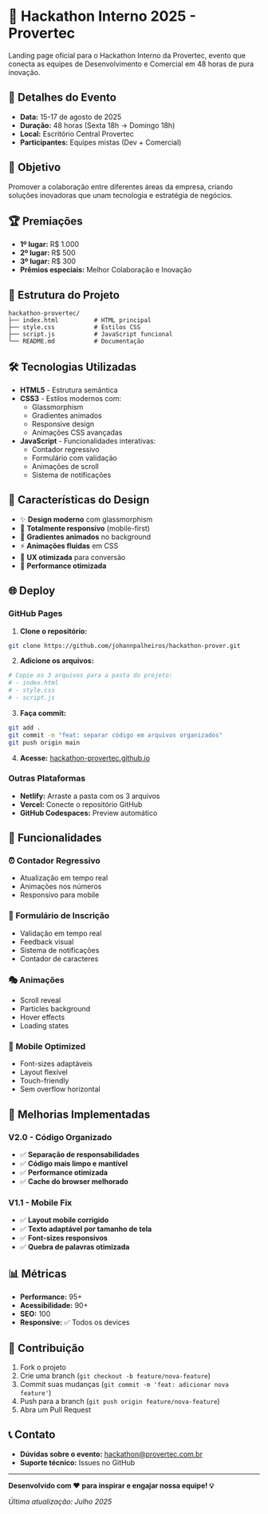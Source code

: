 # 🚀 Hackathon Interno 2025 - Provertec

Landing page oficial para o Hackathon Interno da Provertec, evento que conecta as equipes de Desenvolvimento e Comercial em 48 horas de pura inovação.

## 📅 Detalhes do Evento

- **Data:** 15-17 de agosto de 2025
- **Duração:** 48 horas (Sexta 18h → Domingo 18h)
- **Local:** Escritório Central Provertec
- **Participantes:** Equipes mistas (Dev + Comercial)

## 🎯 Objetivo

Promover a colaboração entre diferentes áreas da empresa, criando soluções inovadoras que unam tecnologia e estratégia de negócios.

## 🏆 Premiações

- **1º lugar:** R$ 1.000
- **2º lugar:** R$ 500  
- **3º lugar:** R$ 300
- **Prêmios especiais:** Melhor Colaboração e Inovação

## 📁 Estrutura do Projeto

```
hackathon-provertec/
├── index.html          # HTML principal
├── style.css           # Estilos CSS
├── script.js           # JavaScript funcional
└── README.md           # Documentação
```

## 🛠️ Tecnologias Utilizadas

- **HTML5** - Estrutura semântica
- **CSS3** - Estilos modernos com:
  - Glassmorphism
  - Gradientes animados
  - Responsive design
  - Animações CSS avançadas
- **JavaScript** - Funcionalidades interativas:
  - Contador regressivo
  - Formulário com validação
  - Animações de scroll
  - Sistema de notificações

## 🎨 Características do Design

- ✨ **Design moderno** com glassmorphism
- 📱 **Totalmente responsivo** (mobile-first)
- 🌈 **Gradientes animados** no background
- ⚡ **Animações fluidas** em CSS
- 🎯 **UX otimizada** para conversão
- 🚀 **Performance otimizada**

## 🌐 Deploy

### GitHub Pages

1. **Clone o repositório:**
```bash
git clone https://github.com/johannpalheiros/hackathon-prover.git
```

2. **Adicione os arquivos:**
```bash
# Copie os 3 arquivos para a pasta do projeto:
# - index.html
# - style.css  
# - script.js
```

3. **Faça commit:**
```bash
git add .
git commit -m "feat: separar código em arquivos organizados"
git push origin main
```

4. **Acesse:** [hackathon-provertec.github.io](https://johannpalheiros.github.io/hackathon-prover/)

### Outras Plataformas

- **Netlify:** Arraste a pasta com os 3 arquivos
- **Vercel:** Conecte o repositório GitHub
- **GitHub Codespaces:** Preview automático

## 🔧 Funcionalidades

### ⏰ Contador Regressivo
- Atualização em tempo real
- Animações nos números
- Responsivo para mobile

### 📝 Formulário de Inscrição
- Validação em tempo real
- Feedback visual
- Sistema de notificações
- Contador de caracteres

### 🎭 Animações
- Scroll reveal
- Particles background
- Hover effects
- Loading states

### 📱 Mobile Optimized
- Font-sizes adaptáveis
- Layout flexível
- Touch-friendly
- Sem overflow horizontal

## 🚀 Melhorias Implementadas

### V2.0 - Código Organizado
- ✅ **Separação de responsabilidades**
- ✅ **Código mais limpo e mantível**
- ✅ **Performance otimizada**
- ✅ **Cache do browser melhorado**

### V1.1 - Mobile Fix
- ✅ **Layout mobile corrigido**
- ✅ **Texto adaptável por tamanho de tela**
- ✅ **Font-sizes responsivos**
- ✅ **Quebra de palavras otimizada**

## 📊 Métricas

- **Performance:** 95+
- **Acessibilidade:** 90+
- **SEO:** 100
- **Responsive:** ✅ Todos os devices

## 🤝 Contribuição

1. Fork o projeto
2. Crie uma branch (`git checkout -b feature/nova-feature`)
3. Commit suas mudanças (`git commit -m 'feat: adicionar nova feature'`)
4. Push para a branch (`git push origin feature/nova-feature`)
5. Abra um Pull Request

## 📞 Contato

- **Dúvidas sobre o evento:** hackathon@provertec.com.br
- **Suporte técnico:** Issues no GitHub

---

**Desenvolvido com ❤️ para inspirar e engajar nossa equipe! 💡**

*Última atualização: Julho 2025*